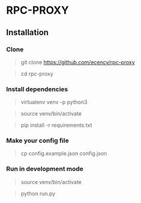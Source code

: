 # RPC-PROXY

## Installation

### Clone
> git clone https://github.com/ecency/rpc-proxy

> cd rpc-proxy

### Install dependencies
> virtualenv venv -p python3

> source venv/bin/activate

> pip install -r requirements.txt

### Make your config file
> cp config.example.json config.json

### Run in development mode

> source venv/bin/activate

> python run.py